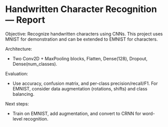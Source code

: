 # Handwritten Character Recognition — Report

Objective:
Recognize handwritten characters using CNNs. This project uses MNIST for demonstration and can be extended to EMNIST for characters.

Architecture:
- Two Conv2D + MaxPooling blocks, Flatten, Dense(128), Dropout, Dense(num_classes).

Evaluation:
- Use accuracy, confusion matrix, and per-class precision/recall/F1. For EMNIST, consider data augmentation (rotations, shifts) and class balancing.

Next steps:
- Train on EMNIST, add augmentation, and convert to CRNN for word-level recognition.
